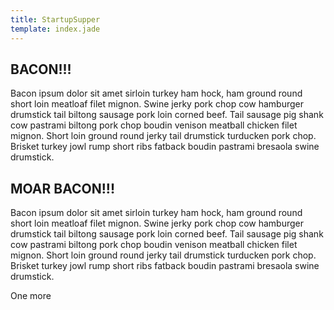 ```yaml
---
title: StartupSupper
template: index.jade
---
```


BACON!!!
-----------

Bacon ipsum dolor sit amet sirloin turkey ham hock, ham ground round short loin meatloaf filet mignon. Swine jerky pork chop cow hamburger drumstick tail biltong sausage pork loin corned beef. Tail sausage pig shank cow pastrami biltong pork chop boudin venison meatball chicken filet mignon. Short loin ground round jerky tail drumstick turducken pork chop. Brisket turkey jowl rump short ribs fatback boudin pastrami bresaola swine drumstick.

MOAR BACON!!!
-----------

Bacon ipsum dolor sit amet sirloin turkey ham hock, ham ground round short loin meatloaf filet mignon. Swine jerky pork chop cow hamburger drumstick tail biltong sausage pork loin corned beef. Tail sausage pig shank cow pastrami biltong pork chop boudin venison meatball chicken filet mignon. Short loin ground round jerky tail drumstick turducken pork chop. Brisket turkey jowl rump short ribs fatback boudin pastrami bresaola swine drumstick.

One more
